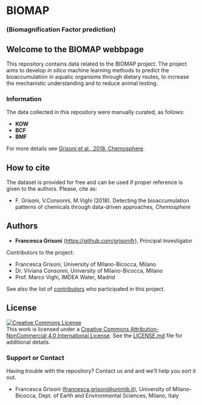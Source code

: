 # BIOMAP 
### (Biomagnification Factor prediction)

## Welcome to the BIOMAP webbpage

This repository contains data related to the BIOMAP project.
The project aims to develop *in silico* machine learning methods to predict the bioaccumulation in aquatic organisms through dietary routes, to increase the mechanistic understanding and to reduce animal testing. 


### Information

The data collected in this repository were manually curated, as follows:
* **KOW**
* **BCF**
* **BMF**


For more details see [Grisoni et al., 2018, Chemosphere](https://guides.github.com/features/mastering-markdown/).

## How to cite

The dataset is provided for free and can be used if proper reference is given to the authors. 
Please, cite as:

* F. Grisoni, V.Consonni, M.Vighi (2018). Detecting the bioaccumulation patterns of chemicals through data-driven approaches, *Chemosphere*

## Authors

* **Francesca Grisoni** (https://github.com/grisonifr), Principal Investigator

Contributors to the project:
* Francesca Grisoni, University of Milano-Bicocca, Milano 
* Dr. Viviana Consonni, University of Milano-Bicocca, Milano
* Prof. Marco Vighi, IMDEA Water, Madrid

See also the list of [contributors](https://github.com/FrancescaGrisoni/whales_descriptors/contributors) who participated in this project.

## License

<a rel="license" href="http://creativecommons.org/licenses/by-nc/4.0/"><img alt="Creative Commons License" style="border-width:0" src="https://i.creativecommons.org/l/by-nc/4.0/88x31.png" /></a><br />This work is licensed under a <a rel="license" href="http://creativecommons.org/licenses/by-nc/4.0/">Creative Commons Attribution-NonCommercial 4.0 International License</a>.
See the [LICENSE.md](LICENSE.md) file for additional details. 

### Support or Contact

Having trouble with the repository? 
Contact us and and we’ll help you sort it out.

* Francesca Grisoni (francesca.grisoni@unimib.it), University of Milano-Bicocca, Dept. of Earth and Environmental Sciences, Milano, Italy
